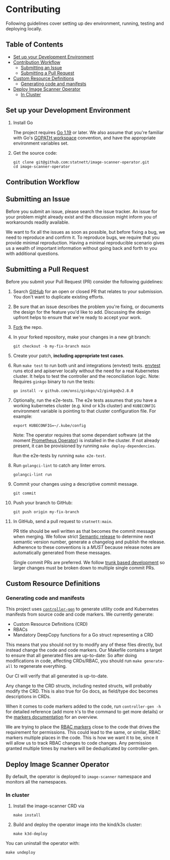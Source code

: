 # Contributing

Following guidelines cover setting up dev environment, running, testing and deploying locally.

## Table of Contents

- [Set up your Development Environment](#set-up-your-development-environment)
- [Contribution Workflow](#contribution-workflow)
  - [Submitting an Issue](#submitting-an-issue)
  - [Submitting a Pull Request](#submitting-a-pull-request)
- [Custom Resource Definitions](#custom-resource-definitions)
  - [Generating code and manifests](#generating-code-and-manifests)
- [Deploy Image Scanner Operator](#deploy-image-scanner-operator)
  - [In Cluster](#in-cluster)

## Set up your Development Environment

1. Install Go

   The project requires [Go 1.19][go-download] or later. We also assume that you're familiar with
   Go's [GOPATH workspace][go-code] convention, and have the appropriate environment variables set.

1. Get the source code:

   ```shell
   git clone git@github.com:statnett/image-scanner-operator.git
   cd image-scanner-operator
   ```

## Contribution Workflow

## Submitting an Issue

Before you submit an issue, please search the issue tracker. An issue for your problem might already exist and the
discussion might inform you of workarounds readily available.

We want to fix all the issues as soon as possible, but before fixing a bug, we need to reproduce and confirm it.
To reproduce bugs, we require that you provide minimal reproduction.
Having a minimal reproducible scenario gives us a wealth of important information without going back and forth to
you with additional questions.

## Submitting a Pull Request

Before you submit your Pull Request (PR) consider the following guidelines:

1. Search [GitHub][github-pr] for an open or closed PR that relates
   to your submission. You don't want to duplicate existing efforts.

1. Be sure that an issue describes the problem you're fixing, or documents the design for the feature you'd like to add.
   Discussing the design upfront helps to ensure that we're ready to accept your work.

1. [Fork][image-scanner-repo] the repo.

1. In your forked repository, make your changes in a new git branch:

   ```shell
   git checkout -b my-fix-branch main
   ```

1. Create your patch, **including appropriate test cases**.

1. Run `make test` to run both unit and integrations (envtest) tests. [envtest][envtest] runs etcd and apiserver
   locally without the need for a real Kubernetes cluster. It helps to test the controller and the reconciliation logic.
   Note: Requires `ginkgo` binary to run the tests:
   ```shell
   go install -v github.com/onsi/ginkgo/v2/ginkgo@v2.8.0
   ```

1. Optionally, run the e2e-tests. The e2e tests assumes that you have a working kubernetes cluster (e.g. kind or k3s cluster)
   and `KUBECONFIG` environment variable is pointing to that cluster configuration file. For example:

   ```shell
   export KUBECONFIG=~/.kube/config
   ```

   Note: The operator requires that some dependant software (at the moment [Prometheus Operator][prom-operator])
   is installed in the cluster. If not already present, it can be provisioned
   by running `make deploy-dependencies`.

   Run the e2e-tests by running `make e2e-test`.

1. Run `golangci-lint` to catch any linter errors.

   ```shell
   golangci-lint run
   ```

1. Commit your changes using a descriptive commit message.

   ```shell
   git commit
   ```

1. Push your branch to GitHub:

   ```shell
   git push origin my-fix-branch
   ```

1. In GitHub, send a pull request to `statnett:main`.

   PR title should be well written as that becomes the commit message when merging. We follow strict
   [Semantic release][semantic-release] to determine next semantic version number, generate a changelog and publish
   the release. Adherence to these conventions is a *MUST* because release notes are automatically generated from
   these messages.

   Single commit PRs are preferred. We follow [trunk based development][trunk-based-development] so larger changes
   must be broken down to multiple single commit PRs.

## Custom Resource Definitions

### Generating code and manifests

This project uses [`controller-gen`][controller-gen] to generate utility code and Kubernetes
manifests from source code and code markers. We currently generate:

- Custom Resource Definitions (CRD)
- RBACs
- Mandatory DeepCopy functions for a Go struct representing a CRD

This means that you should not try to modify any of these files directly, but instead change
the code and code markers. Our Makefile contains a target to ensure that all generated files
are up-to-date: So after doing modifications in code, affecting CRDs/RBAC, you should
run `make generate-all` to regenerate everything.

Our CI will verify that all generated is up-to-date.

Any change to the CRD structs, including nested structs, will probably modify the CRD.
This is also true for Go docs, as field/type doc becomes descriptions in CRDs.

When it comes to code markers added to the code, run `controller-gen -h` for detailed
reference (add more `h`'s to the command to get more details) or the
[markers documentation][markers-doc] for an overview.

We are trying to place the [RBAC markers][rbac-markers] close to the code that drives the
requirement for permissions. This could lead to the same, or similar, RBAC markers multiple
places in the code. This is how we want it to be, since it will allow us to track RBAC changes to
code changes. Any permission granted multiple times by markers will be deduplicated by controller-gen.

## Deploy Image Scanner Operator

By default, the operator is deployed to `image-scanner` namespace and monitors all the namespaces.

### In cluster

1. Install the image-scanner CRD via

   ```shell
   make install
   ```

1. Build and deploy the operator image into the kind/k3s cluster:

   ```shell
   make k3d-deploy
   ```

You can uninstall the operator with:

```shell
make undeploy
```

[go-download]: https://golang.org/dl/
[go-code]: https://golang.org/doc/code.html
[github-pr]: https://github.com/statnett/image-scanner-operator/pulls
[image-scanner-repo]: https://github.com/statnett/image-scanner-operator
[envtest]: https://pkg.go.dev/sigs.k8s.io/controller-runtime/pkg/envtest
[prom-operator]: https://github.com/prometheus-operator/prometheus-operator
[semantic-release]: https://github.com/semantic-release/semantic-release
[trunk-based-development]: https://trunkbaseddevelopment.com/branch-by-abstraction/
[controller-gen]: https://book.kubebuilder.io/reference/controller-gen.html
[markers-doc]: https://book.kubebuilder.io/reference/markers.html
[rbac-markers]: https://book.kubebuilder.io/reference/markers/rbac.html
